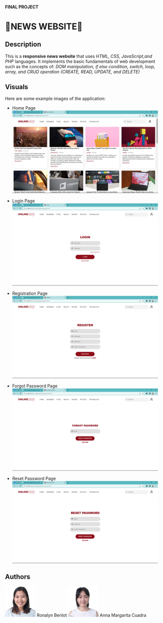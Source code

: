 #### FINAL PROJECT

# :space_invader:NEWS WEBSITE:space_invader:

## Description
This is a **responsive news website** that uses *HTML, CSS, JavaScript,and PHP* languages. It implements the basic fundamentals of web development such as the concepts of: *DOM manipulation, if else condition, switch, loop, array, and CRUD operation (CREATE, READ, UPDATE, and DELETE)*

## Visuals
Here are some example images of the application:

- Home Page
  ![HomePage](img/01.png)


- Login Page
  ![Login](img/02.png)


- Registration Page
  ![RegistrationPage](img/03.png)


- Forgot Password Page
  ![ForgotPassPage](img/04.png)


- Reset Password Page
  ![ResetPassPage](img/05.png)


## Authors
<img src = "img/benlot.png" width="20%" height="20%">
  Ronalyn Benlot

<img src = "img/cuadra.png" width="20%" height="20%">
  Anna Margarita Cuadra
